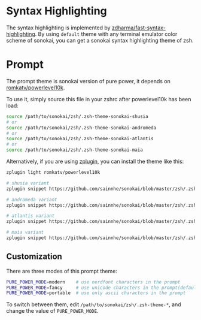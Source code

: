# Syntax Highlighting

The syntax highlighting is implemented by [zdharma/fast-syntax-highlighting](https://github.com/zdharma/fast-syntax-highlighting). By using `default` theme with any terminal emulator color scheme of sonokai, you can get a sonokai syntax highlighting theme of zsh.

# Prompt

The prompt theme is sonokai version of pure power, it depends on [romkatv/powerlevel10k](https://github.com/romkatv/powerlevel10k).

To use it, simply source this file in your zshrc after powerlevel10k has been load:

```sh
source /path/to/sonokai/zsh/.zsh-theme-sonokai-shusia
# or
source /path/to/sonokai/zsh/.zsh-theme-sonokai-andromeda
# or
source /path/to/sonokai/zsh/.zsh-theme-sonokai-atlantis
# or
source /path/to/sonokai/zsh/.zsh-theme-sonokai-maia
```

Alternatively, if you are using [zplugin](https://github.com/zdharma/zplugin), you can install the theme like this:

```zsh
zplugin light romkatv/powerlevel10k

# shusia variant
zplugin snippet https://github.com/sainnhe/sonokai/blob/master/zsh/.zsh-theme-sonokai-shusia

# andromeda variant
zplugin snippet https://github.com/sainnhe/sonokai/blob/master/zsh/.zsh-theme-sonokai-andromeda

# atlantis variant
zplugin snippet https://github.com/sainnhe/sonokai/blob/master/zsh/.zsh-theme-sonokai-atlantis

# maia variant
zplugin snippet https://github.com/sainnhe/sonokai/blob/master/zsh/.zsh-theme-sonokai-maia
```

## Customization

There are three modes of this prompt theme:

```zsh
PURE_POWER_MODE=modern    # use nerdfont characters in the prompt
PURE_POWER_MODE=fancy     # use unicode characters in the prompt(default)
PURE_POWER_MODE=portable  # use only ascii characters in the prompt
```

To switch between them, edit `/path/to/sonokai/zsh/.zsh-theme-*`, and change the value of `PURE_POWER_MODE`.
